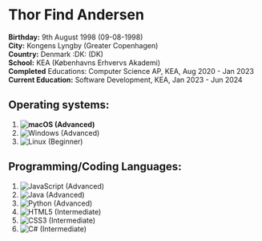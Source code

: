 # Thor Find Andersen
__Birthday:__ 9th August 1998 (09-08-1998) <br>
__City:__ Kongens Lyngby (Greater Copenhagen) <br>
__Country:__ Denmark :DK: (DK)<br>
__School:__ KEA (Københavns Erhvervs Akademi) <br>
__Completed__ Educations: Computer Science AP, KEA, Aug 2020 - Jan 2023 <br>
__Current Education:__ Software Development, KEA, Jan 2023 - Jun 2024 <br>

## Operating systems:
1. __![macOS](https://img.shields.io/badge/mac%20os-000000?style=for-the-badge&logo=apple&logoColor=F0F0F0) (Advanced)__
2. ![Windows](https://img.shields.io/badge/Windows-0078D6?style=for-the-badge&logo=windows&logoColor=white) (Advanced)
3. ![Linux](https://img.shields.io/badge/Linux-FCC624?style=for-the-badge&logo=linux&logoColor=black) (Beginner)

## Programming/Coding Languages:
1. ![JavaScript](https://img.shields.io/badge/javascript-%23323330.svg?style=for-the-badge&logo=javascript&logoColor=%23F7DF1E) (Advanced)
2. ![Java](https://img.shields.io/badge/java-%23ED8B00.svg?style=for-the-badge&logo=java&logoColor=white) (Advanced)
3. ![Python](https://img.shields.io/badge/python-3670A0?style=for-the-badge&logo=python&logoColor=ffdd54) (Advanced)
4. ![HTML5](https://img.shields.io/badge/html5-%23E34F26.svg?style=for-the-badge&logo=html5&logoColor=white) (Intermediate)
5. ![CSS3](https://img.shields.io/badge/css3-%231572B6.svg?style=for-the-badge&logo=css3&logoColor=white) (Intermediate)
6. ![C#](https://img.shields.io/badge/c%23-%23239120.svg?style=for-the-badge&logo=c-sharp&logoColor=white) (Intermediate)
